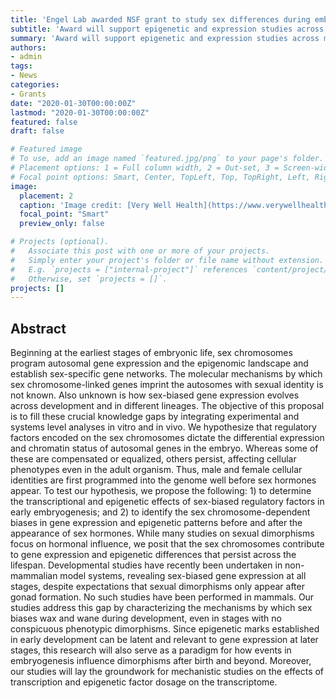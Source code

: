 ```yaml
---
title: 'Engel Lab awarded NSF grant to study sex differences during embryonic development'
subtitle: 'Award will support epigenetic and expression studies across mouse embryonic stages'
summary: 'Award will support epigenetic and expression studies across mouse embryonic stages'
authors:
- admin
tags:
- News
categories:
- Grants
date: "2020-01-30T00:00:00Z"
lastmod: "2020-01-30T00:00:00Z"
featured: false
draft: false

# Featured image
# To use, add an image named `featured.jpg/png` to your page's folder.
# Placement options: 1 = Full column width, 2 = Out-set, 3 = Screen-width
# Focal point options: Smart, Center, TopLeft, Top, TopRight, Left, Right, BottomLeft, Bottom, BottomRight
image:
  placement: 2
  caption: 'Image credit: [Very Well Health](https://www.verywellhealth.com/beckwith-wiedemann-syndrome-overview-4178305)'
  focal_point: "Smart"
  preview_only: false

# Projects (optional).
#   Associate this post with one or more of your projects.
#   Simply enter your project's folder or file name without extension.
#   E.g. `projects = ["internal-project"]` references `content/project/deep-learning/index.md`.
#   Otherwise, set `projects = []`.
projects: []
---
```

## Abstract
Beginning at the earliest stages of embryonic life, sex chromosomes program autosomal gene expression and the epigenomic landscape and establish sex-specific gene networks. The molecular mechanisms by which sex chromosome-linked genes imprint the autosomes with sexual identity is not known. Also unknown is how sex-biased gene expression evolves across development and in different lineages. The objective of this proposal is to fill these crucial knowledge gaps by integrating experimental and systems level analyses in vitro and in vivo. We hypothesize that regulatory factors encoded on the sex chromosomes dictate the differential expression and chromatin status of autosomal genes in the embryo. Whereas some of these are compensated or equalized, others persist, affecting cellular phenotypes even in the adult organism. Thus, male and female cellular identities are first programmed into the genome well before sex hormones appear. To test our hypothesis, we propose the following: 1) to determine the transcriptional and epigenetic effects of sex-biased regulatory factors in early embryogenesis; and 2) to identify the sex chromosome-dependent biases in gene expression and epigenetic patterns before and after the appearance of sex hormones.
While many studies on sexual dimorphisms focus on hormonal influence, we posit that the sex chromosomes contribute to gene expression and epigenetic differences that persist across the lifespan. Developmental studies have recently been undertaken in non-mammalian model systems, revealing sex-biased gene expression at all stages, despite expectations that sexual dimorphisms only appear after gonad formation. No such studies have been performed in mammals. Our studies address this gap by characterizing the mechanisms by which sex biases wax and wane during development, even in stages with no conspicuous phenotypic dimorphisms. Since epigenetic marks established in early development can be latent and relevant to gene expression at later stages, this research will also serve as a paradigm for how events in embryogenesis influence dimorphisms after birth and beyond. Moreover, our studies will lay the groundwork for mechanistic studies on the effects of transcription and epigenetic factor dosage on the transcriptome.  
